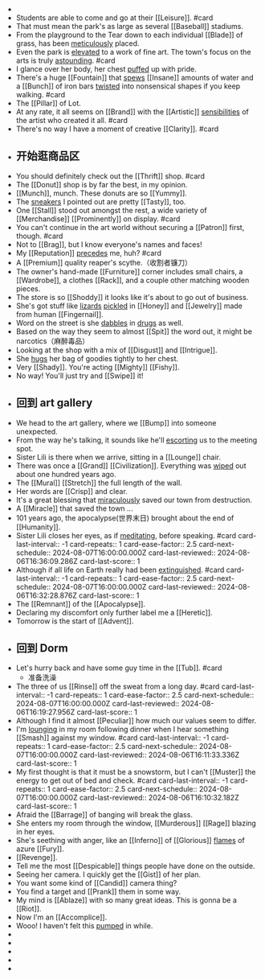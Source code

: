 -
- Students are able to come and go at their [[Leisure]]. #card
- That must mean the park's as large as several [[Baseball]] stadiums.
- From the playground to the Tear down to each individual [[Blade]] of grass, has been [meticulously]([[Meticulous]]) placed.
- Even the park is [elevated]([[Elevate]]) to a work of fine art. The town's focus on the arts is truly [astounding]([[Astound]]). #card
- I glance over her body, her chest [puffed]([[Puff]]) up with pride.
- There's a huge [[Fountain]] that [spews]([[Spew]]) [[Insane]] amounts of water and a [[Bunch]] of iron bars [twisted]([[Twist]]) into nonsensical shapes if you keep walking. #card
- The [[Pillar]] of Lot.
- At any rate, it all seems on [[Brand]] with the [[Artistic]] [sensibilities]([[Sensibility]]) of the artist who created it all. #card
- There's no way I have a moment of creative [[Clarity]]. #card
- ## 开始逛商品区
- You should definitely check out the [[Thrift]] shop. #card
- The [[Donut]] shop is by far the best, in my opinion.
- [[Munch]], munch. These donuts are so [[Yummy]].
- The [sneakers]([[Sneaker]]) I pointed out are pretty [[Tasty]], too.
- One [[Stall]] stood out amongst the rest, a wide variety of [[Merchandise]] [[Prominently]] on display. #card
- You can't continue in the art world without securing a [[Patron]] first, though. #card
- Not to [[Brag]], but I know everyone's names and faces!
- My [[Reputation]] [precedes]([[Precede]]) me, huh? #card
- A [[Premium]] quality reaper's scythe.（收割者镰刀）
- The owner's hand-made [[Furniture]] corner includes small chairs, a [[Wardrobe]], a clothes [[Rack]], and a couple other matching wooden pieces.
- The store is so [[Shoddy]] it looks like it's about to go out of business.
- She's got stuff like [lizards]([[Lizard]]) [pickled]([[Pickle]]) in [[Honey]] and [[Jewelry]] made from human [[Fingernail]].
- Word on the street is she [dabbles]([[Dabble]]) in [drugs]([[Drug]]) as well.
- Based on the way they seem to almost [[Spit]] the word out, it might be narcotics（麻醉毒品）
- Looking at the shop with a mix of [[Disgust]] and [[Intrigue]].
- She [hugs]([[Hug]]) her bag of goodies tightly to her chest.
- Very [[Shady]]. You're acting [[Mighty]] [[Fishy]].
- No way! You'll just try and [[Swipe]] it!
- ## 回到 art gallery
- We head to the art gallery, where we [[Bump]] into someone unexpected.
- From the way he's talking, it sounds like he'll [escorting]([[Escort]]) us to the meeting spot.
- Sister Lili is there when we arrive, sitting in a [[Lounge]] chair.
- There was once a [[Grand]] [[Civilization]]. Everything was [wiped]([[Wipe]]) out about one hundred years ago.
- The [[Mural]] [[Stretch]] the full length of the wall.
- Her words are [[Crisp]] and clear.
- It's a great blessing that [miraculously]([[Miraculous]]) saved our town from destruction.
- A [[Miracle]] that saved the town ...
- 101 years ago, the apocalypse(世界末日) brought about the end of [[Humanity]].
- Sister Lili closes her eyes, as if [meditating]([[Meditate]]), before speaking. #card
  card-last-interval:: -1
  card-repeats:: 1
  card-ease-factor:: 2.5
  card-next-schedule:: 2024-08-07T16:00:00.000Z
  card-last-reviewed:: 2024-08-06T16:36:09.286Z
  card-last-score:: 1
- Although if all life on Earth really had been [extinguished]([[Extinguish]]). #card
  card-last-interval:: -1
  card-repeats:: 1
  card-ease-factor:: 2.5
  card-next-schedule:: 2024-08-07T16:00:00.000Z
  card-last-reviewed:: 2024-08-06T16:32:28.876Z
  card-last-score:: 1
- The [[Remnant]] of the [[Apocalypse]].
- Declaring my discomfort only further label me a [[Heretic]].
- Tomorrow is the start of [[Advent]].
- ## 回到 Dorm
- Let's hurry back and have some guy time in the [[Tub]]. #card
	- 准备洗澡
- The three of us [[Rinse]] off the sweat from a long day. #card
  card-last-interval:: -1
  card-repeats:: 1
  card-ease-factor:: 2.5
  card-next-schedule:: 2024-08-07T16:00:00.000Z
  card-last-reviewed:: 2024-08-06T16:19:27.956Z
  card-last-score:: 1
- Although I find it almost [[Peculiar]] how much our values seem to differ.
- I'm [lounging]([[Lounge]]) in my room following dinner when I hear something [[Smash]] against my window. #card
  card-last-interval:: -1
  card-repeats:: 1
  card-ease-factor:: 2.5
  card-next-schedule:: 2024-08-07T16:00:00.000Z
  card-last-reviewed:: 2024-08-06T16:11:33.336Z
  card-last-score:: 1
- My first thought is that it must be a snowstorm, but I can't [[Muster]] the energy to get out of bed and check. #card
  card-last-interval:: -1
  card-repeats:: 1
  card-ease-factor:: 2.5
  card-next-schedule:: 2024-08-07T16:00:00.000Z
  card-last-reviewed:: 2024-08-06T16:10:32.182Z
  card-last-score:: 1
- Afraid the [[Barrage]] of banging will break the glass.
- She enters my room through the window, [[Murderous]] [[Rage]] blazing in her eyes.
- She's seething with anger, like an [[Inferno]] of [[Glorious]] [flames]([[Flame]]) of azure [[Fury]].
- [[Revenge]].
- Tell me the most [[Despicable]] things people have done on the outside.
- Seeing her camera. I quickly get the [[Gist]] of her plan.
- You want some kind of [[Candid]] camera thing?
- You find a target and [[Prank]] them in some way.
- My mind is [[Ablaze]] with so many great ideas. This is gonna be a [[Riot]].
- Now I'm an [[Accomplice]].
- Wooo! I haven't felt this [pumped]([[Pump]]) in while.
-
-
-
-
-